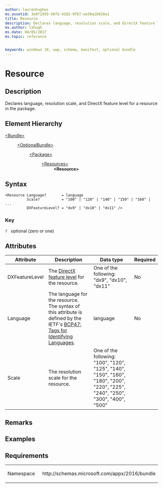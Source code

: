 ```yaml
---
author: laurenhughes
ms.assetid: 3e8f1959-50fd-4183-9fb7-ee30a2b020a1
title: Resource
description: Declares language, resolution scale, and DirectX feature level for a resource in the package.
ms.author: lahugh
ms.date: 04/05/2017
ms.topic: reference


keywords: windows 10, uwp, schema, manifest, optional bundle 
---
```


# Resource

## Description
Declares language, resolution scale, and DirectX feature level for a resource in the package.

## Element Hierarchy
<dl>
<dt><a href="element-bundle.md">&lt;Bundle&gt;</a></dt>
<dd>
<dl>
<dt><a href="element-optionalbundle.md">&lt;OptionalBundle&gt;</a></dt>
<dd>
<dl>
<dt><a href="element-optionalbundle-package.md">&lt;Package&gt;</a></dt>
<dd>
<dl>
<dt><a href="element-optionalbundle-resources.md">&lt;Resources&gt;</a></dt>
<dd><b>&lt;Resource&gt;</b></dd>
</dl>
</dd>
</dl>
</dd>
</dl>
</dd>
</dl>

## Syntax
``` syntax
<Resource Language?       = language
          Scale?          = "100" | "120" | "140" | "150" | "160" | ...
          DXFeatureLevel? = "dx9" | "dx10" | "dx11" />
```

### Key
`?`   optional (zero or one) 

## Attributes
| Attribute | Description | Data type | Required |
|-----------|-------------|-----------|----------|
| DXFeatureLevel | The [DirectX feature level](https://msdn.microsoft.com/library/windows/desktop/ff476876#overview) for the resource. | One of the following: "dx9", "dx10", "dx11" | No |
| Language | The language for the resource. The syntax of this attribute is defined by the IETF's [BCP47: Tags for Identifying Languages](https://www.rfc-editor.org/rfc/bcp/bcp47.txt). | language | No |
| Scale | The resolution scale for the resource. | One of the following: "100", "120", "125", "140", "150", "160", "180", "200", "220", "225", "240", "250", "300", "400", "500" | | No |

## Remarks

## Examples

## Requirements

<table>
<colgroup>
<col width="50%" />
<col width="50%" />
</colgroup>
<tbody>
<tr class="odd">
<td><p>Namespace</p></td>
<td><p>http://schemas.microsoft.com/appx/2016/bundle</p></td>
</tr>
</tbody>
</table>